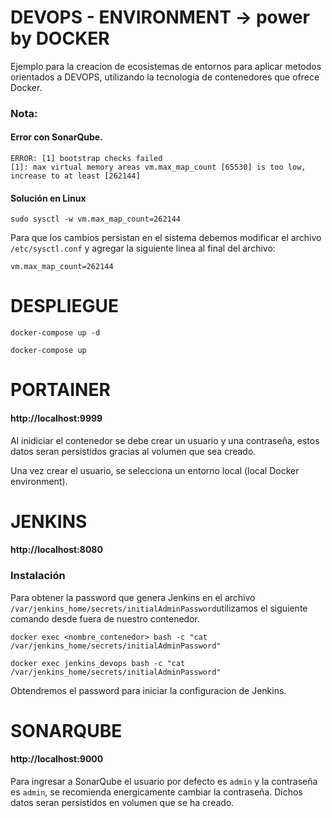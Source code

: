 # DEVOPS - ENVIRONMENT -> power by DOCKER


Ejemplo para la creacion de ecosistemas de entornos para aplicar metodos orientados a DEVOPS, utilizando la tecnologia de contenedores que ofrece Docker.

### Nota: 

#### Error con SonarQube.
```
ERROR: [1] bootstrap checks failed
[1]: max virtual memory areas vm.max_map_count [65530] is too low, increase to at least [262144] 
```
#### Solución en Linux

```
sudo sysctl -w vm.max_map_count=262144
```

Para que los cambios persistan en el sistema debemos modificar el archivo `/etc/sysctl.conf` y agregar la siguiente linea al final del archivo:

```
vm.max_map_count=262144
```
# DESPLIEGUE

```
docker-compose up -d

docker-compose up
```
# PORTAINER

#### http://localhost:9999

Al inidiciar el contenedor se debe crear un usuario y una contraseña, estos datos seran persistidos gracias al volumen que sea creado.

Una vez crear el usuario, se selecciona un entorno local (local Docker environment).

# JENKINS
#### http://localhost:8080

### Instalación

Para obtener la password que genera Jenkins en el archivo `/var/jenkins_home/secrets/initialAdminPassword`utilizamos el siguiente comando desde fuera de nuestro contenedor.

```
docker exec <nombre_contenedor> bash -c "cat /var/jenkins_home/secrets/initialAdminPassword"
```

```
docker exec jenkins_devops bash -c "cat /var/jenkins_home/secrets/initialAdminPassword"
```
Obtendremos el password para iniciar la configuracion de Jenkins.


# SONARQUBE
#### http://localhost:9000
Para ingresar a SonarQube el usuario por defecto es `admin` y la contraseña es `admin`, se recomienda energicamente cambiar la contraseña. Dichos datos seran persistidos en volumen que se ha creado.


